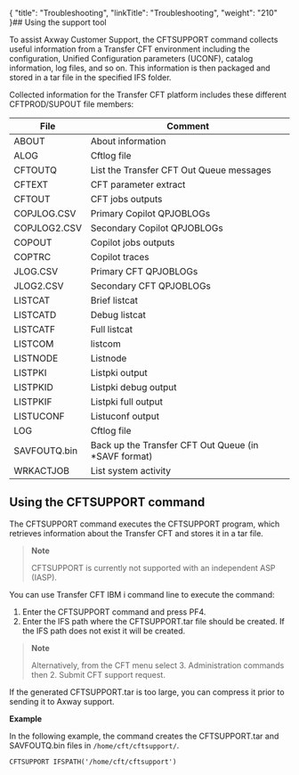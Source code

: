 {
    "title": "Troubleshooting",
    "linkTitle": "Troubleshooting",
    "weight": "210"
}## Using the support tool

To assist Axway Customer Support, the CFTSUPPORT command collects useful information from a Transfer CFT environment including the configuration, Unified Configuration parameters (UCONF), catalog information, log files, and so on. This information is then packaged and stored in a tar file in the specified IFS folder.

Collected information for the Transfer CFT platform includes these different CFTPROD/SUPOUT file members:


| File  | Comment  |
| --- | --- |
| ABOUT  | About information  |
| ALOG  | Cftlog file  |
| CFTOUTQ  | List the Transfer CFT Out Queue messages  |
| CFTEXT  | CFT parameter extract  |
| CFTOUT  | CFT jobs outputs  |
| COPJLOG.CSV  | Primary Copilot QPJOBLOGs  |
| COPJLOG2.CSV  | Secondary Copilot QPJOBLOGs  |
| COPOUT  | Copilot jobs outputs  |
| COPTRC  | Copilot traces  |
| JLOG.CSV  | Primary CFT QPJOBLOGs  |
| JLOG2.CSV  | Secondary CFT QPJOBLOGs  |
| LISTCAT  | Brief listcat  |
| LISTCATD  | Debug listcat  |
| LISTCATF  | Full listcat  |
| LISTCOM  | listcom  |
| LISTNODE  | Listnode  |
| LISTPKI  | Listpki output  |
| LISTPKID  | Listpki debug output  |
| LISTPKIF  | Listpki full output  |
| LISTUCONF  | Listuconf output  |
| LOG  | Cftlog file  |
| SAVFOUTQ.bin  | Back up the Transfer CFT Out Queue (in *SAVF format)  |
| WRKACTJOB  | List system activity  |


## Using the CFTSUPPORT command

The CFTSUPPORT command executes the CFTSUPPORT program, which retrieves information about the Transfer CFT and stores it in a tar file.

> **Note**
>
> CFTSUPPORT is currently not supported with an independent ASP (IASP).

You can use Transfer CFT IBM i command line to execute the command:

1. Enter the CFTSUPPORT command and press PF4.
1. Enter the IFS path where the CFTSUPPORT.tar file should be created. If the IFS path does not exist it will be created.

> **Note**
>
> Alternatively, from the CFT menu select 3. Administration commands then 2. Submit CFT support request.

If the generated CFTSUPPORT.tar is too large, you can compress it prior to sending it to Axway support.

**Example**

In the following example, the command creates the CFTSUPPORT.tar and SAVFOUTQ.bin files in `/home/cft/cftsupport/`.

```
CFTSUPPORT IFSPATH('/home/cft/cftsupport')
```
